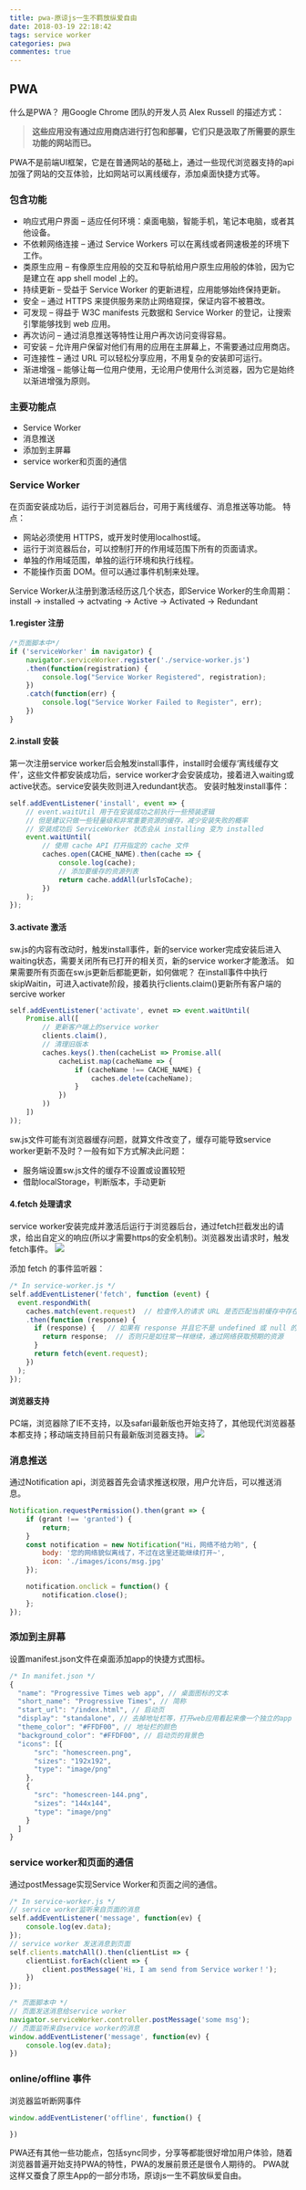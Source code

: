 ```yaml
---
title: pwa-原谅js一生不羁放纵爱自由
date: 2018-03-19 22:18:42
tags: service worker
categories: pwa
commentes: true
---
```


## PWA

什么是PWA？
用Google Chrome 团队的开发人员 Alex Russell 的描述方式：
>**这些应用没有通过应用商店进行打包和部署，它们只是汲取了所需要的原生功能的网站而已。**

PWA不是前端UI框架，它是在普通网站的基础上，通过一些现代浏览器支持的api加强了网站的交互体验，比如网站可以离线缓存，添加桌面快捷方式等。

<!-- more -->

### 包含功能


- 响应式用户界面 – 适应任何环境：桌面电脑，智能手机，笔记本电脑，或者其他设备。
- 不依赖网络连接 – 通过 Service Workers 可以在离线或者网速极差的环境下工作。
- 类原生应用 – 有像原生应用般的交互和导航给用户原生应用般的体验，因为它是建立在 app shell model 上的。
- 持续更新 – 受益于 Service Worker 的更新进程，应用能够始终保持更新。
- 安全 – 通过 HTTPS 来提供服务来防止网络窥探，保证内容不被篡改。
- 可发现 – 得益于 W3C manifests 元数据和 Service Worker 的登记，让搜索引擎能够找到 web 应用。
- 再次访问 – 通过消息推送等特性让用户再次访问变得容易。
- 可安装 – 允许用户保留对他们有用的应用在主屏幕上，不需要通过应用商店。
- 可连接性 – 通过 URL 可以轻松分享应用，不用复杂的安装即可运行。
-  渐进增强 – 能够让每一位用户使用，无论用户使用什么浏览器，因为它是始终以渐进增强为原则。

### 主要功能点
- Service Worker
- 消息推送
- 添加到主屏幕
- service worker和页面的通信


### Service Worker
在页面安装成功后，运行于浏览器后台，可用于离线缓存、消息推送等功能。
特点：
- 网站必须使用 HTTPS，或开发时使用localhost域。
- 运行于浏览器后台，可以控制打开的作用域范围下所有的页面请求。
- 单独的作用域范围，单独的运行环境和执行线程。
- 不能操作页面 DOM。但可以通过事件机制来处理。

Service Worker从注册到激活经历这几个状态，即Service Worker的生命周期：install -> installed -> actvating -> Active -> Activated -> Redundant

#### 1.register 注册 
```js
/*页面脚本中*/
if ('serviceWorker' in navigator) {  
    navigator.serviceWorker.register('./service-worker.js')
    .then(function(registration) {
        console.log("Service Worker Registered", registration);
    })
    .catch(function(err) {
        console.log("Service Worker Failed to Register", err);
    })
} 
```
#### 2.install 安装

第一次注册service worker后会触发install事件，install时会缓存‘离线缓存文件’，这些文件都安装成功后，service worker才会安装成功，接着进入waiting或active状态。service安装失败则进入redundant状态。
安装时触发install事件：
```js
self.addEventListener('install', event => {
    // event.waitUtil 用于在安装成功之前执行一些预装逻辑
    // 但是建议只做一些轻量级和非常重要资源的缓存，减少安装失败的概率
    // 安装成功后 ServiceWorker 状态会从 installing 变为 installed
    event.waitUntil(
        // 使用 cache API 打开指定的 cache 文件
        caches.open(CACHE_NAME).then(cache => {
            console.log(cache);
            // 添加要缓存的资源列表
            return cache.addAll(urlsToCache);
        })
    );
});
```
#### 3.activate 激活

sw.js的内容有改动时，触发install事件，新的service worker完成安装后进入waiting状态，需要关闭所有已打开的相关页，新的service worker才能激活。
如果需要所有页面在sw.js更新后都能更新，如何做呢？
在install事件中执行skipWaitin，可进入activate阶段，接着执行clients.claim()更新所有客户端的sercive worker
```js
self.addEventListener('activate', evnet => event.waitUntil(
    Promise.all([
        // 更新客户端上的service worker
        clients.claim(),
        // 清理旧版本
        caches.keys().then(cacheList => Promise.all(
            cacheList.map(cacheName => {
                if (cacheName !== CACHE_NAME) {
                    caches.delete(cacheName);
                }
            })
        ))
    ])
));
```
sw.js文件可能有浏览器缓存问题，就算文件改变了，缓存可能导致service worker更新不及时？一般有如下方式解决此问题：
- 服务端设置sw.js文件的缓存不设置或设置较短
- 借助localStorage，判断版本，手动更新

#### 4.fetch 处理请求
service worker安装完成并激活后运行于浏览器后台，通过fetch拦截发出的请求，给出自定义的响应(所以才需要https的安全机制)。浏览器发出请求时，触发fetch事件。
![](/images/2018/3/pwa2.png)

添加 fetch 的事件监听器：
```js
/* In service-worker.js */
self.addEventListener('fetch', function (event) {  
  event.respondWith(
    caches.match(event.request)  // 检查传入的请求 URL 是否匹配当前缓存中存在的任何内容
    .then(function (response) {
      if (response) {   // 如果有 response 并且它不是 undefined 或 null 的话就将它返回
        return response;  // 否则只是如往常一样继续，通过网络获取预期的资源                        
      }
      return fetch(event.request);                 
    })
  );
});
```
#### 浏览器支持
PC端，浏览器除了IE不支持，以及safari最新版也开始支持了，其他现代浏览器基本都支持；移动端支持目前只有最新版浏览器支持。
![](/images/2018/3/pwa1.png)

### 消息推送

通过Notification api，浏览器首先会请求推送权限，用户允许后，可以推送消息。
```js
Notification.requestPermission().then(grant => {
    if (grant !== 'granted') {
        return;
    }
    const notification = new Notification("Hi，网络不给力哟", {
        body: '您的网络貌似离线了，不过在这里还能继续打开~',
        icon: './images/icons/msg.jpg'
    });

    notification.onclick = function() {
        notification.close();
    };
});
```

### 添加到主屏幕

设置manifest.json文件在桌面添加app的快捷方式图标。
```js
/* In manifet.json */
{
  "name": "Progressive Times web app", // 桌面图标的文本
  "short_name": "Progressive Times", // 简称
  "start_url": "/index.html", // 启动页
  "display": "standalone", // 去掉地址栏等，打开web应用看起来像一个独立的app
  "theme_color": "#FFDF00", // 地址栏的颜色
  "background_color": "#FFDF00", // 启动页的背景色
  "icons": [{
      "src": "homescreen.png",
      "sizes": "192x192",
      "type": "image/png"
    },
    {
      "src": "homescreen-144.png",
      "sizes": "144x144",
      "type": "image/png"
    }
  ]
}
```


### service worker和页面的通信

通过postMessage实现Service Worker和页面之间的通信。

```js
/* In service-worker.js */
// service worker监听来自页面的消息
self.addEventListener('message', function(ev) { 
    console.log(ev.data);
});
// service worker 发送消息到页面
self.clients.matchAll().then(clientList => { 
    clientList.forEach(client => {
        client.postMessage('Hi, I am send from Service worker！');
    })
});

/* 页面脚本中 */
// 页面发送消息给service worker
navigator.serviceWorker.controller.postMessage('some msg');  
// 页面监听来自service worker的消息
window.addEventListener('message', function(ev) { 
    console.log(ev.data);
})
```


###  online/offline 事件
浏览器监听断网事件
```js
window.addEventListener('offline', function() { 

})
```

PWA还有其他一些功能点，包括sync同步，分享等都能很好增加用户体验，随着浏览器普遍开始支持PWA的特性，PWA的发展前景还是很令人期待的。
PWA就这样又蚕食了原生App的一部分市场，原谅js一生不羁放纵爱自由。

